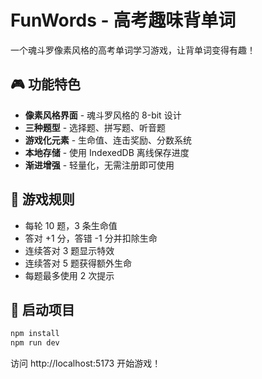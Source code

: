# FunWords - 高考趣味背单词

一个魂斗罗像素风格的高考单词学习游戏，让背单词变得有趣！

## 🎮 功能特色

- **像素风格界面** - 魂斗罗风格的 8-bit 设计
- **三种题型** - 选择题、拼写题、听音题
- **游戏化元素** - 生命值、连击奖励、分数系统
- **本地存储** - 使用 IndexedDB 离线保存进度
- **渐进增强** - 轻量化，无需注册即可使用

## 🎯 游戏规则

- 每轮 10 题，3 条生命值
- 答对 +1 分，答错 -1 分并扣除生命
- 连续答对 3 题显示特效
- 连续答对 5 题获得额外生命
- 每题最多使用 2 次提示

## 🚀 启动项目

```bash
npm install
npm run dev
```

访问 http://localhost:5173 开始游戏！
